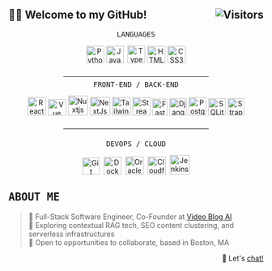 <h2>👨‍🔬 Welcome to my GitHub! <img align="right" src="https://api.visitorbadge.io/api/visitors?path=https%3A%2F%2Fgithub.com%2Fimgta&label=Visitors&countColor=%236d3fc0&style=flat&labelStyle=lower" alt="Visitors"/></h2></div>

<div align="center">
  <samp>LANGUAGES</samp>
</div>
<p align="center">
  <a href="https://www.python.org/" target="_blank" rel="noreferrer"><img src="https://raw.githubusercontent.com/danielcranney/readme-generator/main/public/icons/skills/python-colored.svg" width="35" height="34" alt="Python" /></a>
  <a href="https://developer.mozilla.org/en-US/docs/Web/JavaScript" target="_blank" rel="noreferrer"><img src="https://raw.githubusercontent.com/danielcranney/readme-generator/main/public/icons/skills/javascript-colored.svg" height="34" width="35" alt="JavaScript" /></a>&nbsp;
  <a href="https://www.typescriptlang.org/" target="_blank" rel="noreferrer"><img src="https://raw.githubusercontent.com/danielcranney/readme-generator/main/public/icons/skills/typescript-colored.svg" width="35" height="35" alt="TypeScript" /></a>
  <a href="https://developer.mozilla.org/en-US/docs/Glossary/HTML5" target="_blank" rel="noreferrer"><img src="https://github.com/imgta/imgta/assets/126015138/f28e5262-b26c-4ee6-882a-ea0b08443079" width="36" height="34" alt="HTML5" /></a>
  <a href="https://www.w3.org/TR/CSS/#css" target="_blank" rel="noreferrer"><img src="https://github.com/imgta/imgta/assets/126015138/7cf4c1ae-e14a-4af2-8fda-ff3cec177f36" width="36" height="34" alt="CSS3" /></a>
</p>

<div align="center">
  <s>&nbsp; &nbsp; &nbsp; &nbsp; &nbsp; &nbsp; &nbsp; &nbsp; &nbsp; &nbsp; &nbsp; &nbsp; &nbsp; &nbsp; &nbsp; &nbsp; &nbsp; &nbsp; &nbsp; &nbsp; &nbsp; &nbsp; &nbsp; &nbsp; &nbsp; &nbsp; &nbsp; &nbsp; &nbsp; &nbsp; &nbsp; &nbsp; &nbsp; &nbsp; &nbsp; &nbsp; &nbsp; </s>
</div>
<div align="center">
  <samp>FRONT-END / BACK-END</samp>
<p align="center">
  <a href="https://reactjs.org/" target="_blank" rel="noreferrer"><img src="https://raw.githubusercontent.com/danielcranney/readme-generator/main/public/icons/skills/react-colored.svg" width="36" height="36" alt="React" /></a>
  <a href="https://vuejs.org/" target="_blank" rel="noreferrer"><img src="https://github.com/imgta/imgta/assets/126015138/f6ab7d3e-c194-4a24-a881-2beb61bae7f4" width="36" height="32" alt="Vue" /></a>
  <a href="https://nuxtjs.org/" target="_blank" rel="noreferrer"><img src="https://github.com/imgta/imgta/assets/126015138/50b294e1-fe08-47f7-a876-3a97d99b4555" width="39" height="39" alt="Nuxtjs" /></a>
  <a href="https://nextjs.org/docs" target="_blank" rel="noreferrer"><img src="https://github.com/imgta/imgta/assets/126015138/c762d627-3a33-415b-8aa5-9fb657e19694" width="40" height="36" alt="NextJs" /></a>
  <a href="https://tailwindcss.com/" target="_blank" rel="noreferrer"><img src="https://raw.githubusercontent.com/danielcranney/readme-generator/main/public/icons/skills/tailwindcss-colored.svg" width="36" height="36" alt="TailwindCSS" /></a>
  <a href="https://streamlit.io/" target="_blank" rel="noreferrer"><img src="https://github.com/imgta/imgta/assets/126015138/1957c317-cfbc-4c8a-ba84-1f2d2084e58c" width="36" height="36" alt="Streamlit" /></a>
  <a href="https://fastapi.tiangolo.com/" target="_blank" rel="noreferrer"><img src="https://raw.githubusercontent.com/danielcranney/readme-generator/main/public/icons/skills/fastapi-colored.svg" width="30" height="33" alt="Fast API" /></a>
  <a href="https://www.djangoproject.com/" target="_blank" rel="noreferrer"><img src="https://raw.githubusercontent.com/danielcranney/readme-generator/main/public/icons/skills/django-colored.svg" width="34" height="34" alt="Django" /></a>
  <a href="https://www.postgresql.org/" target="_blank" rel="noreferrer"><img src="https://raw.githubusercontent.com/danielcranney/readme-generator/main/public/icons/skills/postgresql-colored.svg" width="35" height="36" alt="PostgreSQL" /></a>
  <a href="https://sqlite.org/" target="_blank" rel="noreferrer"><img src="https://github.com/imgta/imgta/assets/126015138/9c8963b7-8354-44e2-b1e4-272fa3230c34" width="34" height="34" alt="SQLite" /></a>
  <a href="https://strapi.io/" target="_blank" rel="noreferrer"><img src="https://github.com/imgta/imgta/assets/126015138/7d716bad-e97d-4346-bb4f-25a4580ad501" width="33" height="34" alt="Strapi" /></a>
</p>

<s>&nbsp; &nbsp; &nbsp; &nbsp; &nbsp; &nbsp; &nbsp; &nbsp; &nbsp; &nbsp; &nbsp; &nbsp; &nbsp; &nbsp; &nbsp; &nbsp; &nbsp; &nbsp; &nbsp; &nbsp; &nbsp; &nbsp; &nbsp; &nbsp; &nbsp; &nbsp; &nbsp; &nbsp; &nbsp; &nbsp; &nbsp; &nbsp; &nbsp; &nbsp; &nbsp; &nbsp; &nbsp; </s>

<div align="center">
  <samp>DEVOPS / CLOUD</samp>
</div>
<p align="center">
  <a href="https://git-scm.com/" target="_blank" rel="noreferrer"><img src="https://github.com/imgta/imgta/assets/126015138/f8272c1e-e522-427f-ac1c-48f7bb393d73" height="34" alt="Git" /></a>&nbsp;
  <a href="https://www.docker.com/" target="_blank" rel="noreferrer"><img src="https://github.com/imgta/imgta/assets/126015138/50c442c0-160d-4609-92e2-ad96a618ea01" height="35" alt="Docker" /></a>&nbsp;
  <a href="https://www.oracle.com/cloud/" target="_blank" rel="noreferrer"><img src="https://github.com/imgta/imgta/assets/126015138/af6b51ee-04f8-4c38-81a3-97893f81bb0b" width="36" height="36" alt="Oracle Cloud" /></a>&nbsp;
  <a href="https://www.cloudflare.com/" target="_blank" rel="noreferrer"><img src="https://github.com/imgta/imgta/assets/126015138/8d9d1155-4b86-4e06-ae9c-cd351dc1b9f4" width="36" height="36" alt="Cloudflare" /></a>&nbsp;
  <a href="https://www.jenkins.io/" target="_blank" rel="noreferrer"><img src="https://github.com/imgta/imgta/assets/126015138/23c66368-8937-408a-998c-34f1af45e78f" height="39" alt="Jenkins" /></a>
</p>

<div align="left"><h2><samp>ABOUT ME</samp></h2>

> 🚀 Full-Stack Software Engineer, Co-Founder at [Video Blog AI](https://videoblog.ai)  
> 🌱 Exploring contextual RAG tech, SEO content clustering, and serverless infrastructures  
> 🤗 Open to opportunities to collaborate, based in Boston, MA  

</div>
<p align="right">📆 Let's <a href="https://cal.com/imgta" target="_blank" rel="noreferrer">chat!</a></p>

<!---
<sub>🙋‍♂️ Psst! I'm [looking for work](https://www.linkedin.com/in/gordonta/ "Connect with me!")!</sub>
--->
